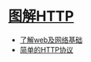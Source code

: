 # [图解HTTP](https://book.douban.com/subject/25863515/)

* [了解web及网络基础](./chapter1.md)
* [简单的HTTP协议](./chapter2.md)
